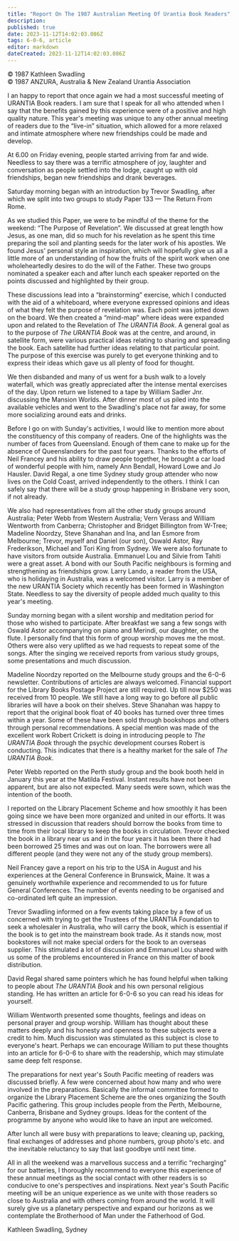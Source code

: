 ```yaml
---
title: "Report On The 1987 Australian Meeting Of Urantia Book Readers"
description: 
published: true
date: 2023-11-12T14:02:03.086Z
tags: 6-0-6, article
editor: markdown
dateCreated: 2023-11-12T14:02:03.086Z
---
```


<p class="v-card v-sheet theme--light gray lighten-3 px-2 py-1">© 1987 Kathleen Swadling<br>© 1987 ANZURA, Australia & New Zealand Urantia Association</p>

I an happy to report that once again we had a most successful meeting of URANTIA Book readers. I am sure that I speak for all who attended when I say that the benefits gained by this experience were of a positive and high quality nature. This year's meeting was unique to any other annual meeting of readers due to the “live-in” situation, which allowed for a more relaxed and intimate atmosphere where new friendships could be made and develop.

At 6.00 on Friday evening, people started arriving from far and wide. Needless to say there was a terrific atmosphere of joy, laughter and conversation as people settled into the lodge, caught up with old friendships, began new friendships and drank beverages.

Saturday morning began with an introduction by Trevor Swadling, after which we split into two groups to study Paper 133 — The Return From Rome.

As we studied this Paper, we were to be mindful of the theme for the weekend: “The Purpose of Revelation”. We discussed at great length how Jesus, as one man, did so much for his revelation as he spent this time preparing the soil and planting seeds for the later work of his apostles. We found Jesus' personal style an inspiration, which will hopefully give us all a little more of an understanding of how the fruits of the spirit work when one wholeheartedly desires to do the will of the Father. These two groups nominated a speaker each and after lunch each speaker reported on the points discussed and highlighted by their group.

These discussions lead into a “brainstorming” exercise, which I conducted with the aid of a whiteboard, where everyone expressed opinions and ideas of what they felt the purpose of revelation was. Each point was jotted down on the board. We then created a “mind-map” where ideas were expanded upon and related to the Revelation of _The URANTIA Book_. A general goal as to the purpose of _The URANTIA Book_ was at the centre, and around, in satellite form, were various practical ideas relating to sharing and spreading the book. Each satellite had further ideas relating to that particular point. The purpose of this exercise was purely to get everyone thinking and to express their ideas which gave us all plenty of food for thought.

We then disbanded and many of us went for a bush walk to a lovely waterfall, which was greatly appreciated after the intense mental exercises of the day. Upon return we listened to a tape by William Sadler Jnr. discussing the Mansion Worlds. After dinner most of us piled into the available vehicles and went to the Swadling's place not far away, for some more socializing around eats and drinks.

Before I go on with Sunday's activities, I would like to mention more about the constituency of this company of readers. One of the highlights was the number of faces from Queensland. Enough of them cane to make up for the absence of Queenslanders for the past four years. Thanks to the efforts of Neil Francey and his ability to draw people together, he brought a car load of wonderful people with him, namely Ann Bendall, Howard Lowe and Jo Hausler. David Regal, a one time Sydney study group attender who now lives on the Cold Coast, arrived independently to the others. I think I can safely say that there will be a study group happening in Brisbane very soon, if not already.

We also had representatives from all the other study groups around Australia; Peter Webb from Western Australia; Vern Verass and William Wentworth from Canberra; Christopher and Bridget Billington from W-Tree; Madeline Noordzy, Steve Shanahan and Ina, and Ian Esmore from Melbourne; Trevor, myself and Daniel (our son), Oswald Astor, Ray Frederikson, Michael and Tori King from Sydney. We were also fortunate to have visitors from outside Australia. Emmanuel Lou and Silvie from Tahiti were a great asset. A bond with our South Pacific neighbours is forming and strengthening as friendships grow. Larry Lando, a reader from the USA, who is holidaying in Australia, was a welcomed visitor. Larry is a member of the new URANTIA Society which recently has been formed in Washington State. Needless to say the diversity of people added much quality to this year's meeting.

Sunday morning began with a silent worship and meditation period for those who wished to participate. After breakfast we sang a few songs with Oswald Astor accompanying on piano and Merindi, our daughter, on the flute. I personally find that this form of group worship moves me the most. Others were also very uplifted as we had requests to repeat some of the songs. After the singing we received reports from various study groups, some presentations and much discussion.

Madeline Noordzy reported on the Melbourne study groups and the 6-0-6 newsletter. Contributions of articles are always welcomed. Financial support for the Library Books Postage Project are still required. Up till now $250 was received from 10 people. We still have a long way to go before all public libraries will have a book on their shelves. Steve Shanahan was happy to report that the original book float of 40 books has turned over three times within a year. Some of these have been sold through bookshops and others through personal recommendations. A special mention was made of the excellent work Robert Crickett is doing in introducing people to _The URANTIA Book_ through the psychic development courses Robert is conducting. This indicates that there is a healthy market for the sale of _The URANTIA Book_.

Peter Webb reported on the Perth study group and the book booth held in January this year at the Matilda Festival. Instant results have not been apparent, but are also not expected. Many seeds were sown, which was the intention of the booth.

I reported on the Library Placement Scheme and how smoothly it has been going since we have been more organized and united in our efforts. It was stressed in discussion that readers should borrow the books from time to time from their local library to keep the books in circulation. Trevor checked the book in a library near us and in the four years it has been there it had been borrowed 25 times and was out on loan. The borrowers were all different people (and they were not any of the study group members).

Neil Francey gave a report on his trip to the USA in August and his experiences at the General Conference in Brunswick, Maine. It was a genuinely worthwhile experience and recommended to us for future General Conferences. The number of events needing to be organised and co-ordinated left quite an impression.

Trevor Swadling informed on a few events taking place by a few of us concerned with trying to get the Trustees of the URANTIA Foundation to seek a wholesaler in Australia, who will carry the book, which is essential if the book is to get into the mainstream book trade. As it stands now, most bookstores will not make special orders for the book to an overseas supplier. This stimulated a lot of discussion and Emmanuel Lou shared with us some of the problems encountered in France on this matter of book distribution.

David Regal shared same pointers which he has found helpful when talking to people about _The URANTIA Book_ and his own personal religious standing. He has written an article for 6-0-6 so you can read his ideas for yourself.

William Wentworth presented some thoughts, feelings and ideas on personal prayer and group worship. William has thought about these matters deeply and his honesty and openness to these subjects were a credit to him. Much discussion was stimulated as this subject is close to everyone's heart. Perhaps we can encourage William to put these thoughts into an article for 6-0-6 to share with the readership, which may stimulate same deep felt response.

The preparations for next year's South Pacific meeting of readers was discussed briefly. A few were concerned about how many and who were involved in the preparations. Basically the informal committee formed to organize the Library Placement Scheme are the ones organizing the South Pacific gathering. This group includes people from the Perth, Melbourne, Canberra, Brisbane and Sydney groups. Ideas for the content of the programme by anyone who would like to have an input are welcomed.

After lunch all were busy with preparations to leave; cleaning up, packing, final exchanges of addresses and phone numbers, group photo's etc. and the inevitable reluctancy to say that last goodbye until next time.

All in all the weekend was a marvellous success and a terrific “recharging” for our batteries, I thoroughly recommend to everyone this experience of these annual meetings as the social contact with other readers is so conducive to one's perspectives and inspirations. Next year's South Pacific meeting will be an unique experience as we unite with those readers so close to Australia and with others coming from around the world. It will surely give us a planetary perspective and expand our horizons as we contemplate the Brotherhood of Man under the Fatherhood of God.

Kathleen Swadling, Sydney